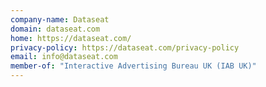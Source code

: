 ```yaml
---
company-name: Dataseat
domain: dataseat.com
home: https://dataseat.com/
privacy-policy: https://dataseat.com/privacy-policy
email: info@dataseat.com
member-of: "Interactive Advertising Bureau UK (IAB UK)"
---
```




